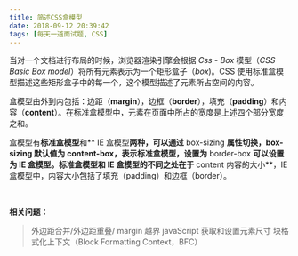 ```yaml
---
title: 简述CSS盒模型
date: 2018-09-12 20:39:42
tags: [每天一道面试题, CSS]
---
```


当对一个文档进行布局的时候，浏览器渲染引擎会根据 *Css - Box* 模型（*CSS Basic Box model*）将所有元素表示为一个矩形盒子（*box*)。CSS 使用标准盒模型描述这些矩形盒子中的每一个，这个模型描述了元素所占空间的内容。

盒模型由外到内包括：边距（**margin**），边框（**border**），填充（**padding**）和内容（**content**）。在标准盒模型中，元素在页面中所占的宽度是上述四个部分宽度之和。

盒模型有**标准盒模型**和** IE 盒模型**两种，可以通过** box-sizing **属性切换，**box-sizing **默认值为** content-box**，表示标准盒模型，设置为** border-box **可以设置为 IE 盒模型。标准盒模型和 IE 盒模型的不同之处在于** content 内容的大小**，IE 盒模型中，内容大小包括了填充（padding）和边框（border）。

&nbsp;

**相关问题：**

> 外边距合并/外边距重叠/ margin 越界
> javaScript 获取和设置元素尺寸
> 块格式化上下文（Block Formatting Context，BFC）

&nbsp;